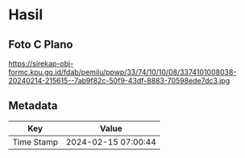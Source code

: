 # Hasil

## Foto C Plano

https://sirekap-obj-formc.kpu.go.id/fdab/pemilu/ppwp/33/74/10/10/08/3374101008038-20240214-215615--7ab9f82c-50f9-43df-8883-70598ede7dc3.jpg


## Metadata

| Key        | Value               |
| ---------- | ------------------- |
| Time Stamp | 2024-02-15 07:00:44 |



